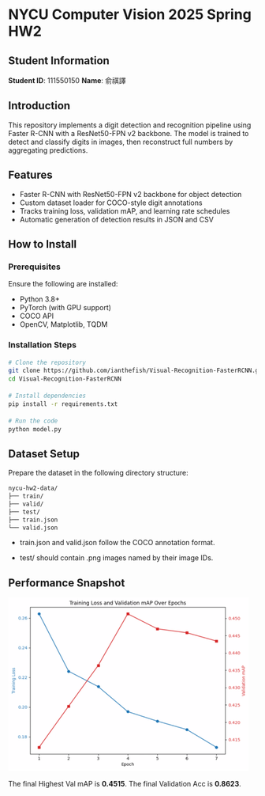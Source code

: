 # NYCU Computer Vision 2025 Spring HW2

## Student Information
**Student ID**: 111550150
**Name**: 俞祺譯

## Introduction
This repository implements a digit detection and recognition pipeline using Faster R-CNN with a ResNet50-FPN v2 backbone. The model is trained to detect and classify digits in images, then reconstruct full numbers by aggregating predictions.

## Features
- Faster R-CNN with ResNet50-FPN v2 backbone for object detection
- Custom dataset loader for COCO-style digit annotations
- Tracks training loss, validation mAP, and learning rate schedules
- Automatic generation of detection results in JSON and CSV

## How to Install
### Prerequisites
Ensure the following are installed:
- Python 3.8+
- PyTorch (with GPU support)
- COCO API
- OpenCV, Matplotlib, TQDM

### Installation Steps
```bash
# Clone the repository
git clone https://github.com/ianthefish/Visual-Recognition-FasterRCNN.git
cd Visual-Recognition-FasterRCNN

# Install dependencies
pip install -r requirements.txt

# Run the code
python model.py
```

## Dataset Setup
Prepare the dataset in the following directory structure:
```
nycu-hw2-data/
├── train/
├── valid/
├── test/
├── train.json
└── valid.json
```
- train.json and valid.json follow the COCO annotation format.

- test/ should contain .png images named by their image IDs.

## Performance Snapshot

![Training Curves](./loss_mAP.png)

The final Highest Val mAP is **0.4515**.
The final Validation Acc is **0.8623**.